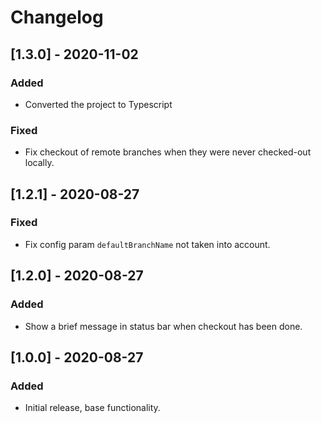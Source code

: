 # Changelog

## [1.3.0] - 2020-11-02
### Added
- Converted the project to Typescript
### Fixed
- Fix checkout of remote branches when they were never checked-out locally.

## [1.2.1] - 2020-08-27
### Fixed
- Fix config param `defaultBranchName` not taken into account.

## [1.2.0] - 2020-08-27
### Added
- Show a brief message in status bar when checkout has been done.

## [1.0.0] - 2020-08-27
### Added
- Initial release, base functionality.
